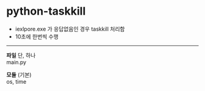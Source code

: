 # python-taskkill

+ iexlpore.exe 가 응답없음인 경우 taskkill 처리함
+ 10초에 한번씩 수행

***

**파일** 단, 하나  
main.py

**모듈** (기본)  
os, time
